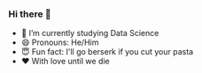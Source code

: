 ### Hi there 👋

- 🌱 I’m currently studying Data Science
- 😄 Pronouns: He/Him
- 😇 Fun fact: I'll go berserk if you cut your pasta
- ❤️ With love until we die
